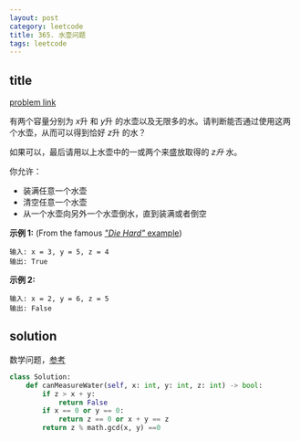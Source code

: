 ```yaml
---
layout: post
category: leetcode
title: 365. 水壶问题
tags: leetcode
---
```

## title
[problem link](https://leetcode-cn.com/problems/water-and-jug-problem/)

有两个容量分别为 *x*升 和 *y*升 的水壶以及无限多的水。请判断能否通过使用这两个水壶，从而可以得到恰好 *z*升 的水？

如果可以，最后请用以上水壶中的一或两个来盛放取得的 *z升* 水。

你允许：

- 装满任意一个水壶
- 清空任意一个水壶
- 从一个水壶向另外一个水壶倒水，直到装满或者倒空

**示例 1:** (From the famous [*"Die Hard"* example](https://www.youtube.com/watch?v=BVtQNK_ZUJg))

```
输入: x = 3, y = 5, z = 4
输出: True
```

**示例 2:**

```
输入: x = 2, y = 6, z = 5
输出: False
```

## solution

数学问题，[参考](https://leetcode-cn.com/problems/water-and-jug-problem/solution/shui-hu-wen-ti-by-leetcode-solution/)





```python
class Solution:
    def canMeasureWater(self, x: int, y: int, z: int) -> bool:
        if z > x + y:
            return False
        if x == 0 or y == 0:
            return z == 0 or x + y == z
        return z % math.gcd(x, y) ==0
```

